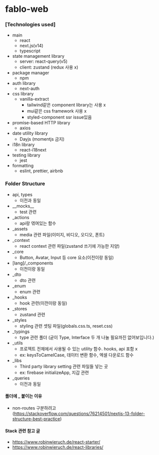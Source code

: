 # fablo-web

### [Technologies used]

- main
  - react
  - next.js(v14)
  - typescript
- state management library
  - server: react-query(v5)
  - client: zustand (redux 사용 x)
- package manager
  - npm
- auth library
  - next-auth
- css library
  - vanilla-extract
    - tailwind같은 component library는 사용 x
    - mui같은 css framework 사용 x
    - styled-component ssr issue있음
- promise-based HTTP library
  - axios
- date utility library
  - Dayjs (momentjs 금지)
- i18n library
  - react-i18next
- testing library
  - jest
- formatting
  - eslint, prettier, airbnb

### Folder Structure

- api, types
  - 이전과 동일
- \_\_mocks\_\_
  - test 관련
- \_actions
  - api랑 엮여있는 함수
- \_assets
  - media 관련 파일(이미지, 비디오, 오디오, 폰트)
- \_context
  - react context 관련 파일(zustand 쓰기에 가능한 지양)
- \_core
  - Button, Avatar, Input 등 core 요소(이전이랑 동일)
- [lang]/\_components
  - 이전이랑 동일
- \_dto
  - dto 관련
- \_enum
  - enum 관련
- \_hooks
  - hook 관련(이전이랑 동일)
- \_stores
  - zustand 관련
- \_styles
  - styling 관련 셋팅 파일(globals.css.ts, reset.css)
- \_typings
  - type 관련 폴더 (굳이 Type, Interface 두 개 나눌 필요까진 없어보입니다.)
- \_utils
  - 프로젝트 전체에서 사용될 수 있는 utility 함수. hooks, api 포함 x
  - ex: keysToCamelCase, 데이터 변환 함수, 엑셀 다운로드 함수
- \_libs
  - Third party library setting 관련 파일들 넣는 곳
  - ex: firebase initializeApp, 지갑 관련
- \_queries
  - 이전과 동일

#### 폴더에 \_ 붙이는 이유

- non-routes 구분하려고 (https://stackoverflow.com/questions/76214501/nextjs-13-folder-structure-best-practice)

#### Stack 관련 참고 글

- https://www.robinwieruch.de/react-starter/
- https://www.robinwieruch.de/react-libraries/
